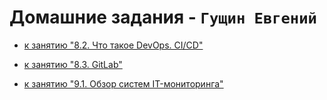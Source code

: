 # Домашние задания - `Гущин Евгений`
- [к занятию "8.2. Что такое DevOps. СI/СD"](8-02_CICD/README.md)
- [к занятию "8.3. GitLab"](8-03_Gitlab/README.md)

- [к занятию "9.1. Обзор систем IT-мониторинга"](SMON/HW1/README.md)

